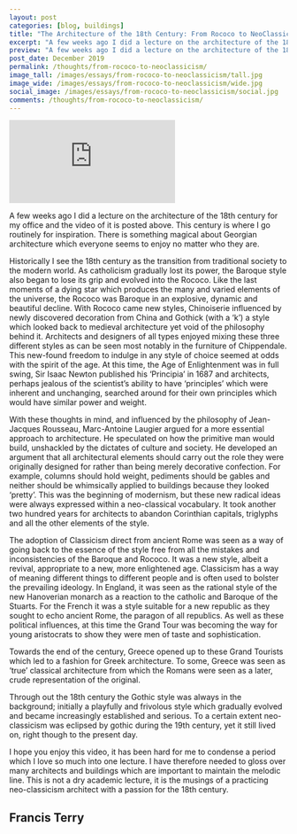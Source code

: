 ```yaml
---
layout: post
categories: [blog, buildings]
title: "The Architecture of the 18th Century: From Rococo to NeoClassicism"
excerpt: "A few weeks ago I did a lecture on the architecture of the 18th century. This century is where I go routinely for inspiration. There is something magical about Georgian architecture which everyone seems to enjoy no matter who they are."
preview: "A few weeks ago I did a lecture on the architecture of the 18th century. This century is where I go routinely for inspiration. There is something magical about Georgian architecture which everyone seems to enjoy no matter who they are."
post_date: December 2019
permalink: /thoughts/from-rococo-to-neoclassicism/
image_tall: /images/essays/from-rococo-to-neoclassicism/tall.jpg
image_wide: /images/essays/from-rococo-to-neoclassicism/wide.jpg
social_image: /images/essays/from-rococo-to-neoclassicism/social.jpg
comments: /thoughts/from-rococo-to-neoclassicism/
---
```


<!--<ul class="list">
	<li class="full">
		<a class="fancybox" data-fancybox-type="iframe" href="https://www.youtube.com/embed/LzwJhQL8K6Y?rel=0&autoplay=1">
			<img src="/images/essays/from-rococo-to-neoclassicism/01-play.jpg" alt="{{ page.title }}" />
		</a>
	</li>
</ul>-->

<div class="videoWrapper">
	<iframe src="https://www.youtube.com/embed/LzwJhQL8K6Y" frameborder="0" allow="autoplay; encrypted-media" allowfullscreen></iframe>
</div>

A few weeks ago I did a lecture on the architecture of the 18th century for my office and the video of it is posted above. This century is where I go routinely for inspiration. There is something magical about Georgian architecture which everyone seems to enjoy no matter who they are.

Historically I see the 18th century as the transition from traditional society to the modern world. As catholicism gradually lost its power, the Baroque style also began to lose its grip and evolved into the Rococo. Like the last moments of a dying star which produces the many and varied elements of the universe, the Rococo was Baroque in an explosive, dynamic and beautiful decline. With Rococo came new styles, Chinoiserie influenced by newly discovered decoration from China and Gothick (with a ‘k’) a style which looked back to medieval architecture yet void of the philosophy behind it. Architects and designers of all types enjoyed mixing these three different styles as can be seen most notably in the furniture of Chippendale. This new-found freedom to indulge in any style of choice seemed at odds with the spirit of the age. At this time, the Age of Enlightenment was in full swing, Sir Isaac Newton published his ‘Principia’ in 1687 and architects, perhaps jealous of the scientist’s ability to have ‘principles’ which were inherent and unchanging, searched around for their own principles which would have similar power and weight.

With these thoughts in mind, and influenced by the philosophy of Jean-Jacques Rousseau, Marc-Antoine Laugier argued for a more essential approach to architecture. He speculated on how the primitive man would build, unshackled by the dictates of culture and society. He developed an argument that all architectural elements should carry out the role they were originally designed for rather than being merely decorative confection. For example, columns should hold weight, pediments should be gables and neither should be whimsically applied to buildings because they looked ‘pretty’. This was the beginning of modernism, but these new radical ideas were always expressed within a neo-classical vocabulary. It took another two hundred years for architects to abandon Corinthian capitals, triglyphs and all the other elements of the style.

The adoption of Classicism direct from ancient Rome was seen as a way of going back to the essence of the style free from all the mistakes and inconsistencies of the Baroque and Rococo. It was a new style, albeit a revival, appropriate to a new, more enlightened age. Classicism has a way of meaning different things to different people and is often used to bolster the prevailing ideology. In England, it was seen as the rational style of the new Hanoverian monarch as a reaction to the catholic and Baroque of the Stuarts. For the French it was a style suitable for a new republic as they sought to echo ancient Rome, the paragon of all republics. As well as these political influences, at this time the Grand Tour was becoming the way for young aristocrats to show they were men of taste and sophistication.

Towards the end of the century, Greece opened up to these Grand Tourists which led to a fashion for Greek architecture. To some, Greece was seen as ‘true’ classical architecture from which the Romans were seen as a later, crude representation of the original.

Through out the 18th century the Gothic style was always in the background; initially a playfully and frivolous style which gradually evolved and became increasingly established and serious. To a certain extent neo-classicism was eclipsed by gothic during the 19th century, yet it still lived on, right though to the present day. 

I hope you enjoy this video, it has been hard for me to condense a period which I love so much into one lecture. I have therefore needed to gloss over many architects and buildings which are important to maintain the melodic line. This is not a dry academic lecture, it is the musings of a practicing neo-classicism architect with a passion for the 18th century.

## Francis Terry